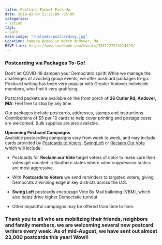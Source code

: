 ```yaml
---
title: Postcard Packet Pick-Up
date: 2019-02-04 21:26:00 -05:00
categories:
- action
tags:
- GOTV
main-image: "/uploads/postcarding.jpg"
Location: Panera Bread in North Andover, MA
RSVP-link: https://www.facebook.com/events/2071127513214729/
---
```


### Postcarding via Packages To-Go!

Don’t let COVID-19 dampen your Democratic spirit! While we manage the challenges of avoiding group events, we offer postcard packages to-go. Postcard writing has been very popular with Greater Andover Indivisible members, who find it very gratifying.

Postcard packets are available on the front porch of **26 Cutler Rd, Andover, MA**. Feel free to stop by any time.

Our packages include postcards, addresses, stamps and instructions. Contributions of $5 per 10 cards to help cover printing and postage costs are welcomed.  Bulk supplies are also available.

**Upcoming Postcard Campaigns** <BR>
Available postcarding campaigns vary from week to week, and may include cards provided by [Postcards to Voters](http://Postcardstovoters.org), [SwingLeft](https://swingleft.org/) or [Reclaim Our Vote](http://centerforcommonground.org/main/index.php/campaigns/reclaim-our-vote) which will include:

* Postcards for **Reclaim our Vote** target voters of color to make sure their votes get counted in Southern states where voter suppression tactics are most aggressive. 

* With **Postcards to Voters** we send reminders to targeted voters, giving Democrats a winning edge in key districts across the U.S.

* **Swing Left** postcards encourage Vote By Mail balloting (VBM), which also helps drive higher Democratic turnout.

* Other impactful campaigns may be offered from time to time.

### Thank you to all who are mobilizing their friends, neighbors and family members, we are welcoming several new postcard writers every week.  As of mid-August, we have sent out almost 23,000 postcards this year! Wow!!
